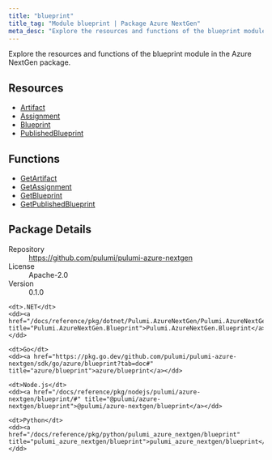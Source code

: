 ```yaml
---
title: "blueprint"
title_tag: "Module blueprint | Package Azure NextGen"
meta_desc: "Explore the resources and functions of the blueprint module in the Azure NextGen package."
---
```


<!-- WARNING: this file was generated by Pulumi Docs Generator. -->
<!-- Do not edit by hand unless you're certain you know what you are doing! -->

Explore the resources and functions of the blueprint module in the Azure NextGen package.

<h2 id="resources">Resources</h2>
<ul class="api">
    <li><a href="artifact" title="Artifact"><span class="symbol resource"></span>Artifact</a></li>
    <li><a href="assignment" title="Assignment"><span class="symbol resource"></span>Assignment</a></li>
    <li><a href="blueprint" title="Blueprint"><span class="symbol resource"></span>Blueprint</a></li>
    <li><a href="publishedblueprint" title="PublishedBlueprint"><span class="symbol resource"></span>PublishedBlueprint</a></li>
</ul>

<h2 id="functions">Functions</h2>
<ul class="api">
    <li><a href="getartifact" title="GetArtifact"><span class="symbol function"></span>GetArtifact</a></li>
    <li><a href="getassignment" title="GetAssignment"><span class="symbol function"></span>GetAssignment</a></li>
    <li><a href="getblueprint" title="GetBlueprint"><span class="symbol function"></span>GetBlueprint</a></li>
    <li><a href="getpublishedblueprint" title="GetPublishedBlueprint"><span class="symbol function"></span>GetPublishedBlueprint</a></li>
</ul>

<h2 id="package-details">Package Details</h2>
<dl class="package-details">
	<dt>Repository</dt>
	<dd><a href="https://github.com/pulumi/pulumi-azure-nextgen">https://github.com/pulumi/pulumi-azure-nextgen</a></dd>
	<dt>License</dt>
	<dd>Apache-2.0</dd>
	<dt>Version</dt>
	<dd>0.1.0</dd>
</dl>



<dl class="tabular">

    <dt>.NET</dt>
    <dd><a href="/docs/reference/pkg/dotnet/Pulumi.AzureNextGen/Pulumi.AzureNextGen.Blueprint.html" title="Pulumi.AzureNextGen.Blueprint">Pulumi.AzureNextGen.Blueprint</a></dd>

    <dt>Go</dt>
    <dd><a href="https://pkg.go.dev/github.com/pulumi/pulumi-azure-nextgen/sdk/go/azure/blueprint?tab=doc#" title="azure/blueprint">azure/blueprint</a></dd>

    <dt>Node.js</dt>
    <dd><a href="/docs/reference/pkg/nodejs/pulumi/azure-nextgen/blueprint/#" title="@pulumi/azure-nextgen/blueprint">@pulumi/azure-nextgen/blueprint</a></dd>

    <dt>Python</dt>
    <dd><a href="/docs/reference/pkg/python/pulumi_azure_nextgen/blueprint" title="pulumi_azure_nextgen/blueprint">pulumi_azure_nextgen/blueprint</a></dd>

</dl>

